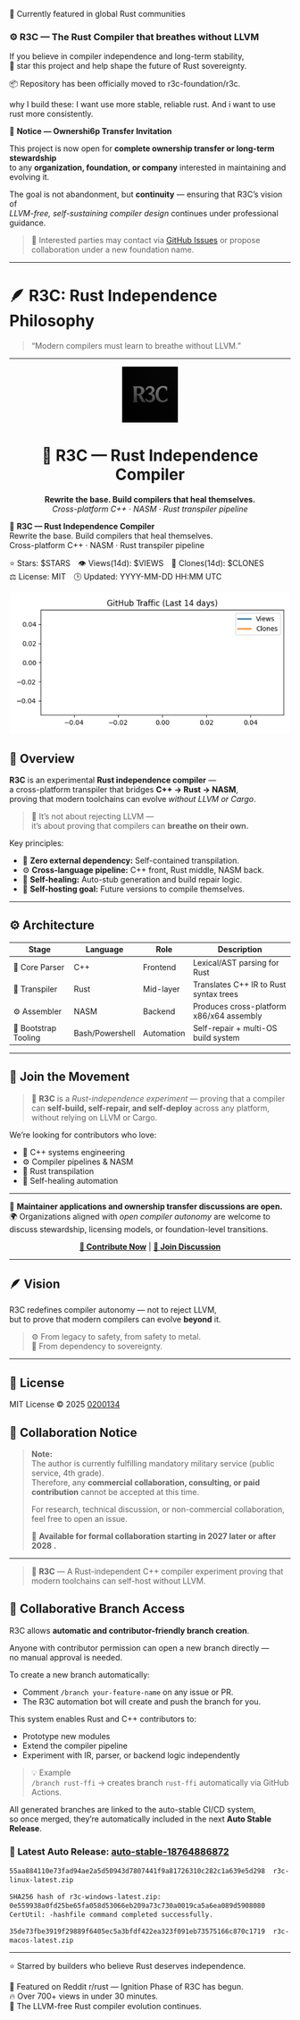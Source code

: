 🌋 Currently featured in global Rust communities

### ⚙️ R3C — The Rust Compiler that breathes without LLVM
If you believe in compiler independence and long-term stability,  
🌟 star this project and help shape the future of Rust sovereignty.

📦 Repository has been officially moved to r3c-foundation/r3c.

why  I  build  these:  I  want use more  stable, reliable rust.  And  i  want  to  use rust  more  consistently.

📢 **Notice — Ownershi6p Transfer Invitation**

This project is now open for **complete ownership transfer or long-term stewardship**  
to any **organization, foundation, or company** interested in maintaining and evolving it.

The goal is not abandonment, but **continuity** — ensuring that R3C’s vision of  
*LLVM-free, self-sustaining compiler design* continues under professional guidance.

> 💼 Interested parties may contact via [GitHub Issues](https://github.com/0200134/r3c/issues)
> or propose collaboration under a new foundation name.

---

# 🪶 R3C: Rust Independence Philosophy
> “Modern compilers must learn to breathe without LLVM.”

---

<p align="center">
  <img src="https://raw.githubusercontent.com/0200134/r3c/main/docs/r3c_logo.png" width="100" alt="R3C Logo">
</p>

<h1 align="center">🦋 R3C — Rust Independence Compiler</h1>
<p align="center">
  <strong>Rewrite the base. Build compilers that heal themselves.</strong><br>
  <em>Cross-platform C++ · NASM · Rust transpiler pipeline</em>
</p>

🌸 **R3C — Rust Independence Compiler**  
Rewrite the base. Build compilers that heal themselves.  
Cross-platform C++ · NASM · Rust transpiler pipeline  
<!--AUTO-BANNER-START-->

⭐ Stars: $STARS 👁 Views(14d): $VIEWS 🧭 Clones(14d): $CLONES  
⚖️ License: MIT 🕒 Updated: YYYY-MM-DD HH:MM UTC  

![Traffic Graph](traffic_graph.png)
<!--AUTO-BANNER-END-->
## 🧭 Overview

**R3C** is an experimental **Rust independence compiler** —  
a cross-platform transpiler that bridges **C++ → Rust → NASM**,  
proving that modern toolchains can evolve *without LLVM or Cargo*.

> 🧠 It’s not about rejecting LLVM —  
> it’s about proving that compilers can **breathe on their own.**

Key principles:
- 🧩 **Zero external dependency:** Self-contained transpilation.
- ⚙️ **Cross-language pipeline:** C++ front, Rust middle, NASM back.
- 🦋 **Self-healing:** Auto-stub generation and build repair logic.
- 🔁 **Self-hosting goal:** Future versions to compile themselves.

---

## ⚙️ Architecture

| Stage | Language | Role | Description |
|--------|-----------|------|-------------|
| 🧱 Core Parser | C++ | Frontend | Lexical/AST parsing for Rust |
| 🦀 Transpiler | Rust | Mid-layer | Translates C++ IR to Rust syntax trees |
| ⚙️ Assembler | NASM | Backend | Produces cross-platform x86/x64 assembly |
| 🧩 Bootstrap Tooling | Bash/Powershell | Automation | Self-repair + multi-OS build system |

---

## 💬 Join the Movement

> 🧠 **R3C** is a *Rust-independence experiment* — proving that a compiler can **self-build, self-repair, and self-deploy** across any platform, without relying on LLVM or Cargo.

We’re looking for contributors who love:
- 🧩 C++ systems engineering  
- ⚙️ Compiler pipelines & NASM  
- 🦀 Rust transpilation  
- 🤖 Self-healing automation  

---

🔧 **Maintainer applications and ownership transfer discussions are open.**  
🌍 Organizations aligned with *open compiler autonomy* are welcome to discuss stewardship, licensing models, or foundation-level transitions.

<p align="center">
  <a href="https://github.com/0200134/r3c/issues/new?template=feature.yml"><b>🚀 Contribute Now</b></a> |
  <a href="https://github.com/0200134/r3c/discussions"><b>💬 Join Discussion</b></a>
</p>

---

## 🪶 Vision

R3C redefines compiler autonomy — not to reject LLVM,  
but to prove that modern compilers can evolve **beyond** it.

> ⚙️ From legacy to safety, from safety to metal.  
> 🧠 From dependency to sovereignty.

---

## 📜 License

MIT License © 2025 [0200134](https://github.com/0200134)

## 🤝 Collaboration Notice

> **Note:**  
> The author is currently fulfilling mandatory military service (public service, 4th grade).  
> Therefore, any **commercial collaboration, consulting, or paid contribution** cannot be accepted at this time.  
>  
> For research, technical discussion, or non-commercial collaboration, feel free to open an issue.  
>  
> 📅 **Available for formal collaboration starting in 2027  later or  after  2028  .**
---

> 🧠 **R3C** — A Rust-independent C++ compiler experiment proving that modern toolchains can self-host without LLVM.


## 🌿 Collaborative Branch Access

R3C allows **automatic and contributor-friendly branch creation**.

Anyone with contributor permission can open a new branch directly —  
no manual approval is needed.

To create a new branch automatically:
- Comment `/branch your-feature-name` on any issue or PR.
- The R3C automation bot will create and push the branch for you.

This system enables Rust and C++ contributors to:
- Prototype new modules
- Extend the compiler pipeline
- Experiment with IR, parser, or backend logic independently

> 💡 Example  
> `/branch rust-ffi` → creates branch `rust-ffi` automatically via GitHub Actions.

All generated branches are linked to the auto-stable CI/CD system,  
so once merged, they’re automatically included in the next **Auto Stable Release**.


### 🔖 Latest Auto Release: [auto-stable-18764886872](https://github.com/0200134/r3c/releases/tag/auto-stable-18764886872)

```
55aa884110e73fad94ae2a5d50943d7807441f9a81726310c282c1a639e5d298  r3c-linux-latest.zip
```

```
SHA256 hash of r3c-windows-latest.zip:
0e559938a0fd25be65fa058d53066eb209a73c730a0019ca5a6ea089d5908080
CertUtil: -hashfile command completed successfully.

```

```
35de73fbe3919f29889f6405ec5a3bfdf422ea323f091eb73575166c870c1719  r3c-macos-latest.zip
```

---
⭐ Starred by builders who believe Rust deserves independence.

🚀 Featured on Reddit r/rust — Ignition Phase of R3C has begun.  
🔥 Over 700+ views in under 30 minutes.  
🧠 The LLVM-free Rust compiler evolution continues.






